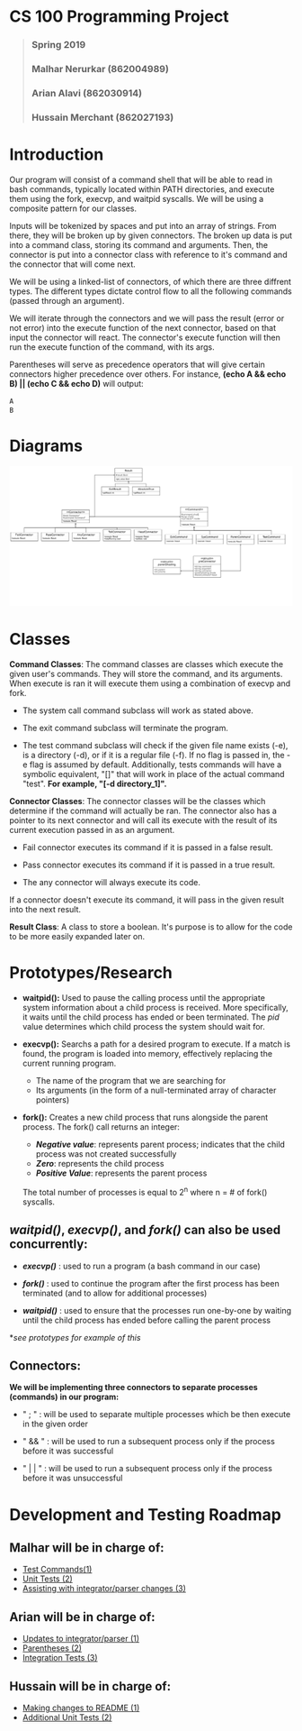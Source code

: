 # CS 100 Programming Project
> ### Spring 2019
> ### Malhar Nerurkar (862004989) 
> ### Arian Alavi (862030914) 
> ### Hussain Merchant (862027193)

# Introduction
Our program will consist of a command shell that
will be able to read in bash commands, typically located within PATH directories, and execute them using the fork, execvp, and waitpid syscalls. We will be using a composite pattern for our classes.

Inputs will be tokenized by spaces and put into an array of strings. From there, they will be broken up by given connectors. The broken up data is put into a command class, storing its command and arguments. Then, the connector is put into a connector class with reference to it's command and the connector that will come next.

We will be using a linked-list of connectors, of which there are three diffrent types. The different types dictate control flow to all the following commands (passed through an argument).

We will iterate through the connectors and we will pass the result (error or not error) into the execute function of the next connector, based on that input the connector will react. The connector's execute function will then run the execute function of the command, with its args.

Parentheses will serve as precedence operators that will give certain connectors higher precedence over others. For instance, **(echo A && echo B) || (echo C && echo D)** will output:

    A
    B


# Diagrams
![UML](images/CS100-Assignment_3-UML.jpg)
# Classes

**Command Classes**:
The command classes are classes which execute the given user's commands. They will store the command, and its arguments. When execute is ran it will execute them using a combination of execvp and fork. 

* The system call command subclass will work as stated above.

* The exit command subclass will terminate the program.

* The test command subclass will check if the given file name exists (-e), is a directory (-d), or if it is a regular file (-f). If no flag is passed in, the -e flag is assumed by default. Additionally, tests commands will have a symbolic equivalent, "[]" that will work in place of the actual command "test". **For example, "[-d directory_1]".**

**Connector Classes**:
The connector classes will be the classes which determine if the command will actually be ran. The connector also has a pointer to its next connector and will call its execute with the result of its current execution passed in as an argument. 

* Fail connector executes its command if it is passed in a false result.

* Pass connector executes its command if it is passed in a true result.

* The any connector will always execute its code.

If a connector doesn't execute its command, it will pass in the given result into the next result.

**Result Class**:
    A class to store a boolean. It's purpose is to allow for the code to be more easily expanded later on.



# Prototypes/Research
* **waitpid():** Used to pause the calling process until the appropriate system information about a child process is received. More specifically, it waits until the child process has ended or been terminated. The *pid* value determines which child process the system should wait for.

* **execvp():** Searchs a path for a desired program to execute. If a match is found, the program is loaded into memory, effectively replacing the current running program.
    * The name of the program that we are searching for
    * Its arguments (in the form of a null-terminated array of character pointers)
* **fork():** Creates a new child process that runs alongside the parent process. The fork() call returns an integer: 
    * ***Negative value***: represents parent process; indicates that the child process was not created successfully
    * ***Zero***: represents the child process
    * ***Positive Value***: represents the parent process

    The total number of processes is equal to 2<sup>n</sup> where n = # of fork() syscalls.

## ***waitpid()*, *execvp()*, and *fork()* can also be used concurrently:**
* ***execvp()*** : used to run a program (a bash command in our case)

* ***fork()*** : used to continue the program after the first process has been terminated (and to allow for additional processes)
* ***waitpid()*** :  used to ensure that the processes run one-by-one by waiting until the child process has ended before calling the parent process 

**see prototypes for example of this*

## **Connectors:**
**We will be implementing three connectors to separate processes (commands) in our program:**
*  " ; " : will be used to separate multiple processes which be then execute in the given order

* " && " : will be used to run a subsequent process only if the process before it was successful

* " | | " : will be used to run a subsequent process only if the process before it was unsuccessful 


# Development and Testing Roadmap
## Malhar will be in charge of:
* [Test Commands(1)](https://github.com/cs100/spring-2019-assignment-echo-ping-ping-ping/issues/21)
* [Unit Tests (2)](https://github.com/cs100/spring-2019-assignment-echo-ping-ping-ping/issues/22)
* [Assisting with integrator/parser changes (3)](https://github.com/cs100/spring-2019-assignment-echo-ping-ping-ping/issues/24)


## Arian will be in charge of: 
* [Updates to integrator/parser (1)](https://github.com/cs100/spring-2019-assignment-echo-ping-ping-ping/issues/24)
* [Parentheses (2)](https://github.com/cs100/spring-2019-assignment-echo-ping-ping-ping/issues/25)
* [Integration Tests (3)](https://github.com/cs100/spring-2019-assignment-echo-ping-ping-ping/issues/26)

## Hussain will be in charge of:
* [Making changes to README (1)](https://github.com/cs100/spring-2019-assignment-echo-ping-ping-ping/issues/23)
* [Additional Unit Tests (2)](https://github.com/cs100/spring-2019-assignment-echo-ping-ping-ping/issues/22)



